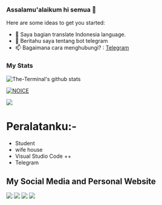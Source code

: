 ### Assalamu'alaikum hi semua 👋

Here are some ideas to get you started:

- 🌱 Saya bagian translate Indonesia language.
- 💬 Beritahu saya tentang bot telegram
- 📫 Bagaimana cara menghubungi? : [Telegram](https://t.me/tth_kiya98)

### My Stats
![The-Terminal's github stats](https://github-readme-stats.vercel.app/api?username=EmiliaTzy&layout=compact&show_icons=true&theme=chartreuse-dark&cache_seconds=1800)

[![NOICE](https://github-readme-stats.vercel.app/api/top-langs/?username=EmiliaTzy&layout=compact&theme=midnight-purple&hide=Css)](https://github.com/EmiliaTzy)

![](https://visitor-badge.laobi.icu/badge?page_id=EmiliaTzy)
# Peralatanku:-

- Student
- wife house
- Visual Studio Code ++
- Telegram

## My Social Media and Personal Website
<p>
    <a href="https://facebook.com/pwn.id" target="blank"><img src="https://img.icons8.com/nolan/80/facebook-new.png" /></a>
    <a href="https://t.me/tth_kiya98" target="blank"><img src="https://img.icons8.com/nolan/80/telegram-app.png" /></a>
    <a href="https://instagram.com/tth_kiya98" target="blank"><img src="https://img.icons8.com/nolan/80/instagram-new.png" /></a>
    <a href="https://twitter.com/azkiyabellaramadhan" target="blank"><img src="https://img.icons8.com/nolan/80/twitter.png" /></a>
</p>
